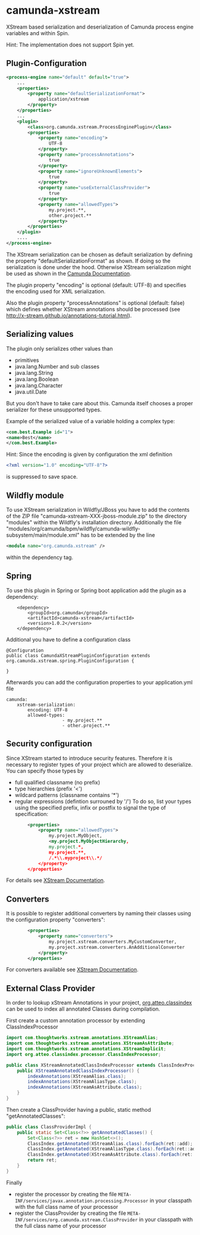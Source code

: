 # camunda-xstream
XStream based serialization and deserialization of Camunda process engine variables and within Spin.

Hint: The implementation does not support Spin yet.

Plugin-Configuration
--------------------

```xml
<process-engine name="default" default="true">
    ...
    <properties>
        <property name="defaultSerializationFormat">
            application/xstream
        </property>
    </properties>
    ...
    <plugin>
        <class>org.camunda.xstream.ProcessEnginePlugin</class>
        <properties>
            <property name="encoding">
                UTF-8
            </property>
            <property name="processAnnotations">
                true
            </property>
            <property name="ignoreUnknownElements">
                true
            </property>
            <property name="useExternalClassProvider">
                true
            </property>
            <property name="allowedTypes">
                my.project.**,
                other.project.**
            </property>
        </properties>
    </plugin>
    ....
</process-engine>
```

The XStream serialization can be chosen as default serialization by defining the property "defaultSerializationFormat" as shown. If doing so the serialization is done under the hood. Otherwise
XStream serialization might be used as shown in the [Camunda Documentation](https://docs.camunda.org/manual/7.4/user-guide/process-engine/variables/#object-value-serialization).

The plugin property "encoding" is optional (default: UTF-8) and specifies the encoding used for XML serialization.

Also the plugin property "processAnnotations" is optional (default: false) which defines whether XStream annotations should be processed (see http://x-stream.github.io/annotations-tutorial.html).

Serializing values
------------------

The plugin only serializes other values than
 * primitives
 * java.lang.Number and sub classes
 * java.lang.String
 * java.lang.Boolean
 * java.lang.Character
 * java.util.Date

But you don't have to take care about this. Camunda itself chooses a proper serializer for these unsupported types.

Example of the serialized value of a variable holding a complex type:
```xml
<com.best.Example id="1">
<name>Best</name>
</com.best.Example>
```

Hint: Since the encoding is given by configuration the xml definition
```xml
<?xml version="1.0" encoding="UTF-8"?>
```
is suppressed to save space.

Wildfly module
--------------

To use XStream serialization in Wildfly/JBoss you have to add the contents of the ZIP file "camunda-xstream-XXX-jboss-module.zip" to the directory "modules" within the Wildfly's installation directory. Additionally the file "modules/org/camunda/bpm/wildfly/camunda-wildfly-subsystem/main/module.xml" has to be extended by the line
```xml
<module name="org.camunda.xstream" />
```
within the dependency tag.

Spring
------

To use this plugin in Spring or Spring boot application add the plugin as a dependency:

```
	<dependency>
		<groupId>org.camunda</groupId>
		<artifactId>camunda-xstream</artifactId>
		<version>1.0.2</version>
	</dependency>
```

Additional you have to define a configuration class


```
@Configuration
public class CamundaXStreamPluginConfiguration extends org.camunda.xstream.spring.PluginConfiguration {

}
```

Afterwards you can add the configuration properties to your application.yml file

```
camunda:
	xstream-serialization:
		encoding: UTF-8
		allowed-types:
                     - my.project.**
                     - other.project.**
```


Security configuration
----------------------

Since XStream started to introduce security features. Therefore it is necessary to register types of your project which are allowed to deserialize. You can specify those types by
 * full qualified classname (no prefix)
 * type hierarchies (prefix '<')
 * wildcard patterns (classname contains '*')
 * regular expressions (defintion surrouned by '/')
To do so, list your types using the specified prefix, infix or postfix to signal the type of specification:

```xml
        <properties>
            <property name="allowedTypes">
                my.project.MyObject,
                <my.project.MyObjectHierarchy,
                my.project.*,
                my.project.**,
                /.*\\.myproject\\.*/
            </property>
        </properties>
```

For details see [XStream Documentation](http://x-stream.github.io/security.html).

Converters
----------

It is possible to register additional converters by naming their classes using the configuration property "converters":

```xml
        <properties>
            <property name="converters">
                my.project.xstream.converters.MyCustomConverter,
                my.project.xstream.converters.AnAdditionalConverter
            </property>
        </properties>
```

For converters available see [XStream Documentation](http://x-stream.github.io/converters.html).

External Class Provider
-----------------------

In order to lookup xStream Annotations in your project, [org.atteo.classindex](https://github.com/atteo/classindex) can be used to index all annotated Classes during compilation.

First create a custom annotation processor by extending ClassIndexProcessor 

```java
import com.thoughtworks.xstream.annotations.XStreamAlias;
import com.thoughtworks.xstream.annotations.XStreamAsAttribute;
import com.thoughtworks.xstream.annotations.XStreamImplicit;
import org.atteo.classindex.processor.ClassIndexProcessor;

public class XStreamAnnotatedClassIndexProcessor extends ClassIndexProcessor {
    public XStreamAnnotatedClassIndexProcessor() {
        indexAnnotations(XStreamAlias.class);
        indexAnnotations(XStreamAliasType.class);
        indexAnnotations(XStreamAsAttribute.class);
    }
}
```

Then create a ClassProvider having a public, static method "getAnnotatedClasses": 

```java
public class ClassProviderImpl {
    public static Set<Class<?>> getAnnotatedClasses() {
        Set<Class<?>> ret = new HashSet<>();
        ClassIndex.getAnnotated(XStreamAlias.class).forEach(ret::add);
        ClassIndex.getAnnotated(XStreamAliasType.class).forEach(ret::add);
        ClassIndex.getAnnotated(XStreamAsAttribute.class).forEach(ret::add);
        return ret;
    }
}
```

Finally 
 - register the processor by creating the file `META-INF/services/javax.annotation.processing.Processor` in your classpath with the full class name of your processor
 - register the ClassProvider by creating the file `META-INF/services/org.camunda.xstream.ClassProvider` in your classpath with the full class name of your processor